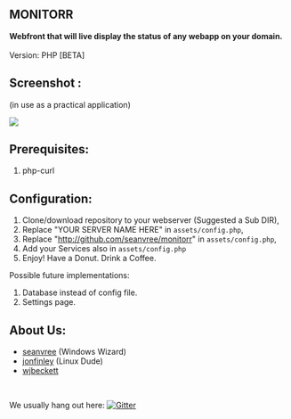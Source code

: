 
## MONITORR
<b>Webfront that will live display the status of any webapp on your domain. </b>
<br>
<br>
Version:  PHP [BETA]



## Screenshot :
 (in use as a practical application)

<img src="https://i.imgur.com/88eAAKK.png[/img]">



## Prerequisites:
1) php-curl

## Configuration:
1) Clone/download repository to your webserver (Suggested a Sub DIR),
2) Replace  "YOUR SERVER NAME HERE" in `assets/config.php`, 
3) Replace  "http://github.com/seanvree/monitorr" in `assets/config.php`, 
4) Add your Services also in `assets/config.php`
5) Enjoy! Have a Donut. Drink a Coffee. 

Possible future implementations:
1) Database instead of config file.
2) Settings page.

## About Us:
- [seanvree](https://github.com/seanvree) (Windows Wizard)
- [jonfinley](https://github.com/jonfinley) (Linux Dude)
- [wjbeckett](https://github.com/wjbeckett)

<br>

We usually hang out here:   [![Gitter](https://img.shields.io/badge/Gitter-Organizr-ed1965.svg?style=flat-square)](https://gitter.im/Organizrr/Lobby)
